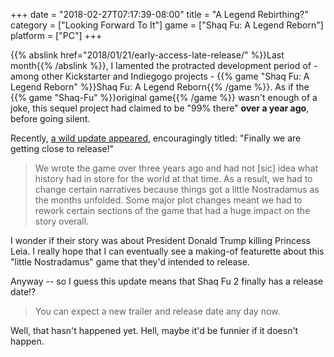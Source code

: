+++
date = "2018-02-27T07:17:39-08:00"
title = "A Legend Rebirthing?"
category = ["Looking Forward To It"]
game = ["Shaq Fu: A Legend Reborn"]
platform = ["PC"]
+++

{{% abslink href="2018/01/21/early-access-late-release/" %}}Last month{{% /abslink %}}, I lamented the protracted development period of - among other Kickstarter and Indiegogo projects - {{% game "Shaq Fu: A Legend Reborn" %}}Shaq Fu: A Legend Reborn{{% /game %}}.  As if the {{% game "Shaq-Fu" %}}original game{{% /game %}} wasn't enough of a joke, this sequel project had claimed to be "99% there" <b>over a year ago</b>, before going silent.

Recently, <a href="https://www.indiegogo.com/projects/shaq-fu-a-legend-reborn#/updates/all">a wild update appeared</a>, encouragingly titled: "Finally we are getting close to release!"

<blockquote>We wrote the game over three years ago and had not [sic] idea what history had in store for the world at that time. As a result, we had to change certain narratives because things got a little Nostradamus as the months unfolded. Some major plot changes meant we had to rework certain sections of the game that had a huge impact on the story overall.</blockquote>

I wonder if their story was about President Donald Trump killing Princess Leia.  I really hope that I can eventually see a making-of featurette about this "little Nostradamus" game that they'd intended to release.

Anyway -- so I guess this update means that Shaq Fu 2 finally has a release date!?

<blockquote>You can expect a new trailer and release date any day now.</blockquote>

Well, that hasn't happened yet.  Hell, maybe it'd be funnier if it doesn't happen.
